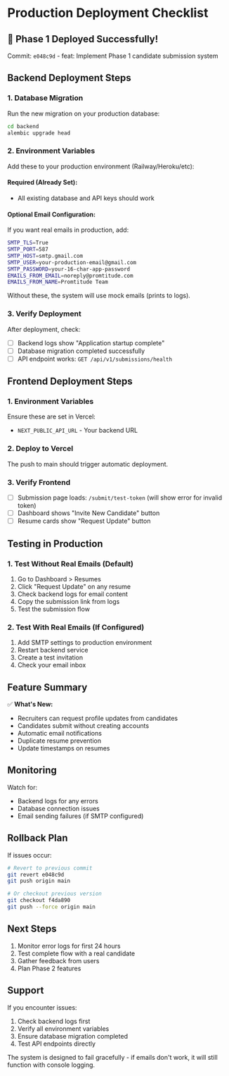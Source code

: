 # Production Deployment Checklist

## 🚀 Phase 1 Deployed Successfully!

Commit: `e048c9d` - feat: Implement Phase 1 candidate submission system

## Backend Deployment Steps

### 1. Database Migration
Run the new migration on your production database:
```bash
cd backend
alembic upgrade head
```

### 2. Environment Variables
Add these to your production environment (Railway/Heroku/etc):

#### Required (Already Set):
- All existing database and API keys should work

#### Optional Email Configuration:
If you want real emails in production, add:
```bash
SMTP_TLS=True
SMTP_PORT=587
SMTP_HOST=smtp.gmail.com
SMTP_USER=your-production-email@gmail.com
SMTP_PASSWORD=your-16-char-app-password
EMAILS_FROM_EMAIL=noreply@promtitude.com
EMAILS_FROM_NAME=Promtitude Team
```

Without these, the system will use mock emails (prints to logs).

### 3. Verify Deployment
After deployment, check:
- [ ] Backend logs show "Application startup complete"
- [ ] Database migration completed successfully
- [ ] API endpoint works: `GET /api/v1/submissions/health`

## Frontend Deployment Steps

### 1. Environment Variables
Ensure these are set in Vercel:
- `NEXT_PUBLIC_API_URL` - Your backend URL

### 2. Deploy to Vercel
The push to main should trigger automatic deployment.

### 3. Verify Frontend
- [ ] Submission page loads: `/submit/test-token` (will show error for invalid token)
- [ ] Dashboard shows "Invite New Candidate" button
- [ ] Resume cards show "Request Update" button

## Testing in Production

### 1. Test Without Real Emails (Default)
1. Go to Dashboard > Resumes
2. Click "Request Update" on any resume
3. Check backend logs for email content
4. Copy the submission link from logs
5. Test the submission flow

### 2. Test With Real Emails (If Configured)
1. Add SMTP settings to production environment
2. Restart backend service
3. Create a test invitation
4. Check your email inbox

## Feature Summary

✅ **What's New:**
- Recruiters can request profile updates from candidates
- Candidates submit without creating accounts
- Automatic email notifications
- Duplicate resume prevention
- Update timestamps on resumes

## Monitoring

Watch for:
- Backend logs for any errors
- Database connection issues
- Email sending failures (if SMTP configured)

## Rollback Plan

If issues occur:
```bash
# Revert to previous commit
git revert e048c9d
git push origin main

# Or checkout previous version
git checkout f4da890
git push --force origin main
```

## Next Steps

1. Monitor error logs for first 24 hours
2. Test complete flow with a real candidate
3. Gather feedback from users
4. Plan Phase 2 features

## Support

If you encounter issues:
1. Check backend logs first
2. Verify all environment variables
3. Ensure database migration completed
4. Test API endpoints directly

The system is designed to fail gracefully - if emails don't work, it will still function with console logging.